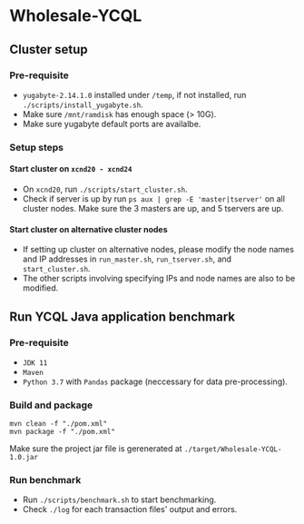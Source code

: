 # Wholesale-YCQL

## Cluster setup
### Pre-requisite
- `yugabyte-2.14.1.0` installed under `/temp`, if not installed, run `./scripts/install_yugabyte.sh`.
- Make sure `/mnt/ramdisk` has enough space (> 10G).
- Make sure yugabyte default ports are availalbe.

### Setup steps
#### Start cluster on `xcnd20 - xcnd24`
- On `xcnd20`, run `./scripts/start_cluster.sh`.
- Check if server is up by run `ps aux | grep -E 'master|tserver'` on all cluster nodes. Make sure the 3 masters are up, and 5 tservers are up.
#### Start cluster on alternative cluster nodes
- If setting up cluster on alternative nodes, please modify the node names and IP addresses in `run_master.sh`, `run_tserver.sh`, and `start_cluster.sh`.
- The other scripts involving specifying IPs and node names are also to be modified.

## Run YCQL Java application benchmark
### Pre-requisite
- `JDK 11`
- `Maven`
- `Python 3.7` with `Pandas` package (neccessary for data pre-processing).

### Build and package
```
mvn clean -f "./pom.xml"
mvn package -f "./pom.xml"
```
Make sure the project jar file is gerenerated at `./target/Wholesale-YCQL-1.0.jar`

### Run benchmark
- Run `./scripts/benchmark.sh` to start benchmarking.
- Check `./log` for each transaction files' output and errors.

